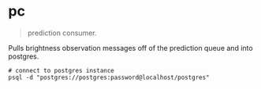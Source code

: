 # pc

> prediction consumer.

Pulls brightness observation messages off of the prediction queue and into postgres. 

```shell
# connect to postgres instance
psql -d "postgres://postgres:password@localhost/postgres"
```
